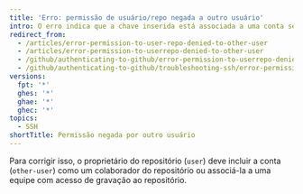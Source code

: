 ```yaml
---
title: 'Erro: permissão de usuário/repo negada a outro usuário'
intro: O erro indica que a chave inserida está associada a uma conta sem acesso ao repositório.
redirect_from:
  - /articles/error-permission-to-user-repo-denied-to-other-user
  - /articles/error-permission-to-userrepo-denied-to-other-user
  - /github/authenticating-to-github/error-permission-to-userrepo-denied-to-other-user
  - /github/authenticating-to-github/troubleshooting-ssh/error-permission-to-userrepo-denied-to-other-user
versions:
  fpt: '*'
  ghes: '*'
  ghae: '*'
  ghec: '*'
topics:
  - SSH
shortTitle: Permissão negada por outro usuário
---
```


Para corrigir isso, o proprietário do repositório (`user`) deve incluir a conta (`other-user`) como um colaborador do repositório ou associá-la a uma equipe com acesso de gravação ao repositório.
